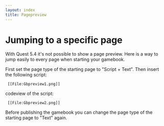 ```yaml
---
layout: index
title: Pagepreview
---
```


Jumping to a specific page
==========================

With Quest 5.4 it's not possible to show a page preview. Here is a way to jump easily to every page when starting your gamebook.

First set the page type of the starting page to "Script + Text". Then insert the following script:

     
     [[File:Gbpreview1.png]]

codeview of the script:

     [[File:Gbpreview2.png]]

Before publishing the gamebook you can change the page type of the starting page to "Text" again.
